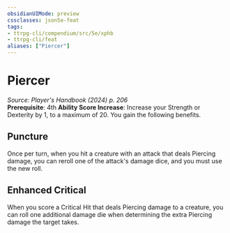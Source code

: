 ```yaml
---
obsidianUIMode: preview
cssclasses: json5e-feat
tags:
- ttrpg-cli/compendium/src/5e/xphb
- ttrpg-cli/feat
aliases: ["Piercer"]
---
```

# Piercer
*Source: Player's Handbook (2024) p. 206*  
**Prerequisite**: 4th
**Ability Score Increase**: Increase your Strength or Dexterity by 1, to a maximum of 20.
You gain the following benefits.

## Puncture

Once per turn, when you hit a creature with an attack that deals Piercing damage, you can reroll one of the attack's damage dice, and you must use the new roll.

## Enhanced Critical

When you score a Critical Hit that deals Piercing damage to a creature, you can roll one additional damage die when determining the extra Piercing damage the target takes.